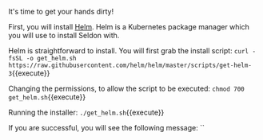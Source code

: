 It's time to get your hands dirty!

First, you will install [Helm](https://docs.helm.sh/). Helm is a Kubernetes package manager which you will use to install Seldon with. 

Helm is straightforward to install. You will first grab the install script:
`curl -fsSL -o get_helm.sh https://raw.githubusercontent.com/helm/helm/master/scripts/get-helm-3`{{execute}}

Changing the permissions, to allow the script to be executed:
`chmod 700 get_helm.sh`{{execute}}

Running the installer:
`./get_helm.sh`{{execute}}

If you are successful, you will see the following message:
``